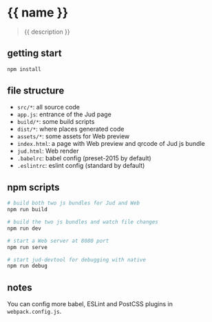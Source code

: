 # {{ name }}

> {{ description }}

## getting start

```bash
npm install
```

## file structure

* `src/*`: all source code
* `app.js`: entrance of the Jud page
* `build/*`: some build scripts
* `dist/*`: where places generated code
* `assets/*`: some assets for Web preview
* `index.html`: a page with Web preview and qrcode of Jud js bundle
* `jud.html`: Web render
* `.babelrc`: babel config (preset-2015 by default)
* `.eslintrc`: eslint config (standard by default)

## npm scripts

```bash
# build both two js bundles for Jud and Web
npm run build

# build the two js bundles and watch file changes
npm run dev

# start a Web server at 8080 port
npm run serve

# start jud-devtool for debugging with native
npm run debug
```

## notes

You can config more babel, ESLint and PostCSS plugins in `webpack.config.js`.
